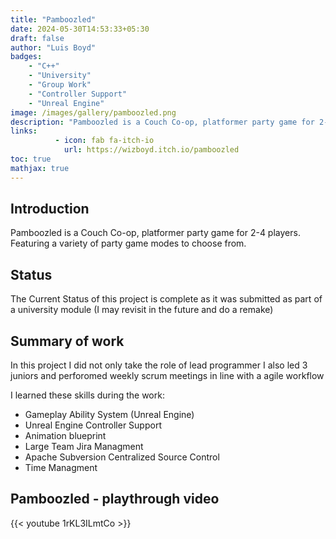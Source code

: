 ```yaml
---
title: "Pamboozled"
date: 2024-05-30T14:53:33+05:30
draft: false
author: "Luis Boyd"
badges:
    - "C++"
    - "University"
    - "Group Work"
    - "Controller Support"
    - "Unreal Engine"
image: /images/gallery/pamboozled.png
description: "Pamboozled is a Couch Co-op, platformer party game for 2-4 players. Featuring a variety of party game modes to choose from."
links:
          - icon: fab fa-itch-io
            url: https://wizboyd.itch.io/pamboozled
toc: true
mathjax: true
---
```

## Introduction

Pamboozled is a Couch Co-op, platformer party game for 2-4 players. Featuring a variety of party game modes to choose from.

## Status

The Current Status of this project is complete as it was submitted as part of a university module (I may revisit in the future and do a remake)

## Summary of work

In this project I did not only take the role of lead programmer I also led 3 juniors and perforomed weekly scrum meetings in line with a agile workflow

I learned these skills during the work:

- Gameplay Ability System (Unreal Engine)
- Unreal Engine Controller Support
- Animation blueprint
- Large Team Jira Managment
- Apache Subversion Centralized Source Control
- Time Managment

## Pamboozled - playthrough video

{{< youtube 1rKL3ILmtCo >}}

<!-- # More Details On Development

if you want to know more details keep reading I go over:
- tools I developed

## Level Editor 
{{< youtube L6dnDOCIKUE >}}

the level editor read and wrote the level details in a binary format which was put into a .Map file which I then wrote an importer to handle loading that data which would build the tiles and all the "event blocks"

![MapFilesPng](/projects/MapFiles.png)

the tiles were all preloaded into the editor based on tilesets that were in the game so as soon as I added in a new tileset into the game it would appear in the editor.

essentially all the data structure was for each layer it was a 2d array of tile codes that when parsed read the correct tile from memory and placed it in the correct location in the world space.

"Event blocks" were positions in the world where on level loading they would spawn either a collidable event or a entity itself. if it was a collidable event then it would fire off some delegate after it was collided with by the player.

the red blocks tint on some of the blocks indicated which tiles where collidable as I wanted the player to be able to walk behind/in front of tiles but also have it so there was collision still so I handled that seperatly with these tint indications. -->

